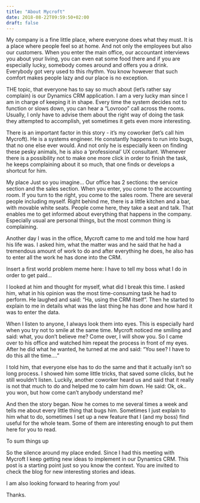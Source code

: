```yaml
---
title: "About Mycroft"
date: 2018-08-22T09:59:50+02:00
draft: false
---
```


My company is a fine little place, where everyone does what they must. It is a place where people feel so at home. And not only the employees but also our customers. When you enter the main office, our accountant interviews you about your living, you can even eat some food there and if you are especially lucky, somebody comes around and offers you a drink. Everybody got very used to this rhythm. You know however that such comfort makes people lazy and our place is no exception.

THE topic, that everyone has to say so much about (let’s rather say complain) is our Dynamics CRM application. I am a very lucky man since I am in charge of keeping it in shape. Every time the system decides not to function or slows down, you can hear a “Lovrooo” call across the rooms. Usually, I only have to advise them about the right way of doing the task they attempted to accomplish, yet sometimes it gets even more interesting.

There is an important factor in this story - it’s my coworker (let’s call him Mycroft). He is a systems engineer. He constantly happens to run into bugs, that no one else ever would. And not only he is especially keen on finding these pesky animals, he is also a ‘professional’ UX consultant. Whenever there is a possibility not to make one more click in order to finish the task, he keeps complaining about it so much, that one finds or develops a shortcut for him.

My place
Just so you imagine… Our office has 2 sections: the service section and the sales section. When you enter, you come to the accounting room. If you turn to the right, you come to the sales room. There are several people including myself. Right behind me, there is a little kitchen and a bar, with movable white seats. People come here, they take a seat and talk. That enables me to get informed about everything that happens in the company. Especially usual are personal things, but the most common thing is complaining.

Another day I was in the office, Mycroft came to me and told me how hard his life was. I asked him, what the matter was and he said that he had a tremendous amount of work to do and after everything he does, he also has to enter all the work he has done into the CRM.

Insert a first world problem meme here: I have to tell my boss what I do in order to get paid…

I looked at him and thought for myself, what did I break this time. I asked him, what in his opinion was the most time-consuming task he had to perform. He laughed and said: “Ha, using the CRM itself”. Then he started to explain to me in details what was the last thing he has done and how hard it was to enter the data.

When I listen to anyone, I always look them into eyes. This is especially hard when you try not to smile at the same time. Mycroft noticed me smiling and said: what, you don’t believe me? Come over, I will show you. So I came over to his office and watched him repeat the process in front of my eyes. After he did what he wanted, he turned at me and said: “You see? I have to do this all the time….”

I told him, that everyone else has to do the same and that it actually isn’t so long process. I showed him some little tricks, that saved some clicks, but he still wouldn’t listen. Luckily, another coworker heard us and said that it really is not that much to do and helped me to calm him down. He said: Ok, ok.. you won, but how come can’t anybody understand me?

And then the story began. Now he comes to me several times a week and tells me about every little thing that bugs him. Sometimes I just explain to him what to do, sometimes I set up a new feature that I (and my boss) find useful for the whole team. Some of them are interesting enough to put them here for you to read.

To sum things up

So the silence around my place ended. Since I had this meeting with Mycroft I keep getting new ideas to implement in our Dynamics CRM. This post is a starting point just so you know the context. You are invited to check the blog for new interesting stories and ideas.

I am also looking forward to hearing from you!

Thanks.